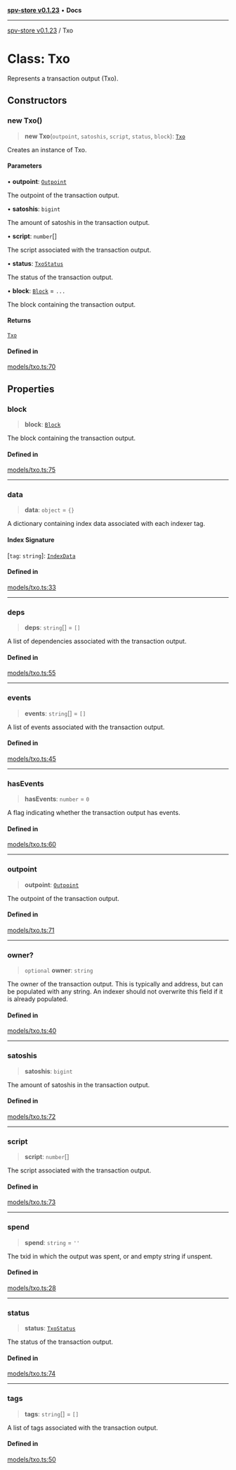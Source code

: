 [**spv-store v0.1.23**](../README.md) • **Docs**

***

[spv-store v0.1.23](../globals.md) / Txo

# Class: Txo

Represents a transaction output (Txo).

## Constructors

### new Txo()

> **new Txo**(`outpoint`, `satoshis`, `script`, `status`, `block`): [`Txo`](Txo.md)

Creates an instance of Txo.

#### Parameters

• **outpoint**: [`Outpoint`](Outpoint.md)

The outpoint of the transaction output.

• **satoshis**: `bigint`

The amount of satoshis in the transaction output.

• **script**: `number`[]

The script associated with the transaction output.

• **status**: [`TxoStatus`](../enumerations/TxoStatus.md)

The status of the transaction output.

• **block**: [`Block`](Block.md) = `...`

The block containing the transaction output.

#### Returns

[`Txo`](Txo.md)

#### Defined in

[models/txo.ts:70](https://github.com/bitcoin-sv/spv-store/blob/63abe80bc44b9b9c7e00ccf1d6227aea5ee85646/src/models/txo.ts#L70)

## Properties

### block

> **block**: [`Block`](Block.md)

The block containing the transaction output.

#### Defined in

[models/txo.ts:75](https://github.com/bitcoin-sv/spv-store/blob/63abe80bc44b9b9c7e00ccf1d6227aea5ee85646/src/models/txo.ts#L75)

***

### data

> **data**: `object` = `{}`

A dictionary containing index data associated with each indexer tag.

#### Index Signature

 \[`tag`: `string`\]: [`IndexData`](IndexData.md)

#### Defined in

[models/txo.ts:33](https://github.com/bitcoin-sv/spv-store/blob/63abe80bc44b9b9c7e00ccf1d6227aea5ee85646/src/models/txo.ts#L33)

***

### deps

> **deps**: `string`[] = `[]`

A list of dependencies associated with the transaction output.

#### Defined in

[models/txo.ts:55](https://github.com/bitcoin-sv/spv-store/blob/63abe80bc44b9b9c7e00ccf1d6227aea5ee85646/src/models/txo.ts#L55)

***

### events

> **events**: `string`[] = `[]`

A list of events associated with the transaction output.

#### Defined in

[models/txo.ts:45](https://github.com/bitcoin-sv/spv-store/blob/63abe80bc44b9b9c7e00ccf1d6227aea5ee85646/src/models/txo.ts#L45)

***

### hasEvents

> **hasEvents**: `number` = `0`

A flag indicating whether the transaction output has events.

#### Defined in

[models/txo.ts:60](https://github.com/bitcoin-sv/spv-store/blob/63abe80bc44b9b9c7e00ccf1d6227aea5ee85646/src/models/txo.ts#L60)

***

### outpoint

> **outpoint**: [`Outpoint`](Outpoint.md)

The outpoint of the transaction output.

#### Defined in

[models/txo.ts:71](https://github.com/bitcoin-sv/spv-store/blob/63abe80bc44b9b9c7e00ccf1d6227aea5ee85646/src/models/txo.ts#L71)

***

### owner?

> `optional` **owner**: `string`

The owner of the transaction output. 
This is typically and address, but can be populated with any string. 
An indexer should not overwrite this field if it is already populated.

#### Defined in

[models/txo.ts:40](https://github.com/bitcoin-sv/spv-store/blob/63abe80bc44b9b9c7e00ccf1d6227aea5ee85646/src/models/txo.ts#L40)

***

### satoshis

> **satoshis**: `bigint`

The amount of satoshis in the transaction output.

#### Defined in

[models/txo.ts:72](https://github.com/bitcoin-sv/spv-store/blob/63abe80bc44b9b9c7e00ccf1d6227aea5ee85646/src/models/txo.ts#L72)

***

### script

> **script**: `number`[]

The script associated with the transaction output.

#### Defined in

[models/txo.ts:73](https://github.com/bitcoin-sv/spv-store/blob/63abe80bc44b9b9c7e00ccf1d6227aea5ee85646/src/models/txo.ts#L73)

***

### spend

> **spend**: `string` = `''`

The txid in which the output was spent, or and empty string if unspent.

#### Defined in

[models/txo.ts:28](https://github.com/bitcoin-sv/spv-store/blob/63abe80bc44b9b9c7e00ccf1d6227aea5ee85646/src/models/txo.ts#L28)

***

### status

> **status**: [`TxoStatus`](../enumerations/TxoStatus.md)

The status of the transaction output.

#### Defined in

[models/txo.ts:74](https://github.com/bitcoin-sv/spv-store/blob/63abe80bc44b9b9c7e00ccf1d6227aea5ee85646/src/models/txo.ts#L74)

***

### tags

> **tags**: `string`[] = `[]`

A list of tags associated with the transaction output.

#### Defined in

[models/txo.ts:50](https://github.com/bitcoin-sv/spv-store/blob/63abe80bc44b9b9c7e00ccf1d6227aea5ee85646/src/models/txo.ts#L50)
